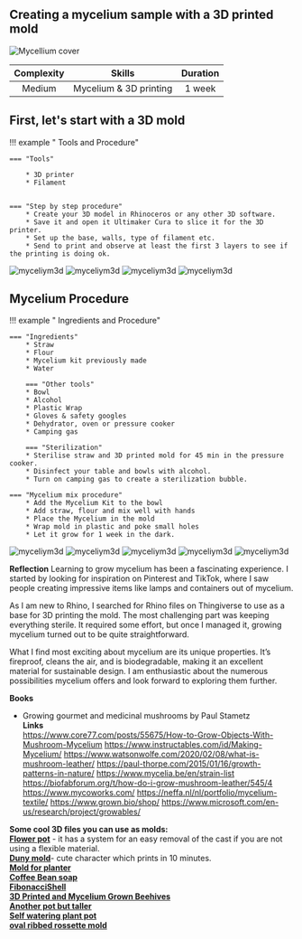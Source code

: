 ## Creating a mycelium sample with a 3D printed mold
![Mycellium cover](<../../images/MyceliumIngredients.png>)

| Complexity | Skills |  Duration |   
| :-----:| :-------: | :-----: | 
| Medium | Mycelium & 3D printing |1 week |

## First, let's start with a 3D mold
!!! example " Tools and Procedure"

	=== "Tools"
        	  
        * 3D printer 
        * Filament


	=== "Step by step procedure"
        * Create your 3D model in Rhinoceros or any other 3D software. 
        * Save it and open it Ultimaker Cura to slice it for the 3D printer. 
        * Set up the base, walls, type of filament etc. 
        * Send to print and observe at least the first 3 layers to see if the printing is doing ok. 

![myceliym3d](<../../images/DigitalPrototyping/3dFile.jpeg>)
![myceliym3d](<../../images/DigitalPrototyping/3dprinting.jpeg>)
![myceliym3d](<../../images/DigitalPrototyping/mycelium3dprintmold.jpeg>)
![myceliym3d](<../../images/DigitalPrototyping/M1.jpeg>)

## Mycelium Procedure
!!! example " Ingredients and Procedure"

	=== "Ingredients"
        * Straw
        * Flour
        * Mycelium kit previously made
        * Water

        === "Other tools"
        * Bowl
        * Alcohol
        * Plastic Wrap
        * Gloves & safety googles
        * Dehydrator, oven or pressure cooker
        * Camping gas

        === "Sterilization"
        * Sterilise straw and 3D printed mold for 45 min in the pressure cooker. 
        * Disinfect your table and bowls with alcohol.
        * Turn on camping gas to create a sterilization bubble.

	=== "Mycelium mix procedure"
        * Add the Mycelium Kit to the bowl
        * Add straw, flour and mix well with hands
        * Place the Mycelium in the mold
        * Wrap mold in plastic and poke small holes 
        * Let it grow for 1 week in the dark. 

![myceliym3d](<../../images/DigitalPrototyping/M2.jpeg>)
![myceliym3d](<../../images/DigitalPrototyping/M3.jpeg>)
![myceliym3d](<../../images/DigitalPrototyping/M4.jpeg>)
![myceliym3d](<../../images/DigitalPrototyping/M5.jpeg>)
![myceliym3d](<../../images/DigitalPrototyping/M6.jpeg>)

**Reflection**
Learning to grow mycelium has been a fascinating experience. I started by looking for inspiration on Pinterest and TikTok, where I saw people creating impressive items like lamps and containers out of mycelium.

As I am new to Rhino, I searched for Rhino files on Thingiverse to use as a base for 3D printing the mold. The most challenging part was keeping everything sterile. It required some effort, but once I managed it, growing mycelium turned out to be quite straightforward.

What I find most exciting about mycelium are its unique properties. It’s fireproof, cleans the air, and is biodegradable, making it an excellent material for sustainable design. I am enthusiastic about the numerous possibilities mycelium offers and look forward to exploring them further.

**Books** <br>
- Growing gourmet and medicinal mushrooms by Paul Stametz <br>
**Links** <br>
https://www.core77.com/posts/55675/How-to-Grow-Objects-With-Mushroom-Mycelium
https://www.instructables.com/id/Making-Mycelium/
https://www.watsonwolfe.com/2020/02/08/what-is-mushroom-leather/
https://paul-thorpe.com/2015/01/16/growth-patterns-in-nature/
https://www.mycelia.be/en/strain-list
https://biofabforum.org/t/how-do-i-grow-mushroom-leather/545/4
https://www.mycoworks.com/
https://neffa.nl/nl/portfolio/mycelium-textile/
https://www.grown.bio/shop/
https://www.microsoft.com/en-us/research/project/growables/

**Some cool 3D files you can use as molds:** <br>
**[Flower pot](https://www.thingiverse.com/thing:3598511)** - it has a system for an easy removal of the cast if you are not using a flexible material. <br>
**[Duny mold](https://www.thingiverse.com/thing:438250)**- cute character which prints in 10 minutes. <br>
**[Mold for planter](https://www.thingiverse.com/thing:4089572/files)** <br>
**[Coffee Bean soap](https://www.thingiverse.com/thing:2132254)** <br>
**[FibonacciShell](https://www.thingiverse.com/thing:955219)** <br>
**[3D Printed and Mycelium Grown Beehives](https://www.instructables.com/3D-Printed-and-Mycelium-Grown-Beehives/)** <br>
**[Another pot but taller](https://cults3d.com/en/3d-model/home/igneous-brim-vase)** <br>
**[Self watering plant pot](https://cults3d.com/en/3d-model/home/self-watering-plant-pot)** <br>
**[oval ribbed rossette mold](https://cults3d.com/en/3d-model/art/oval-ribbed-rosette-relief-and-mold-3d-print-model)** <br>